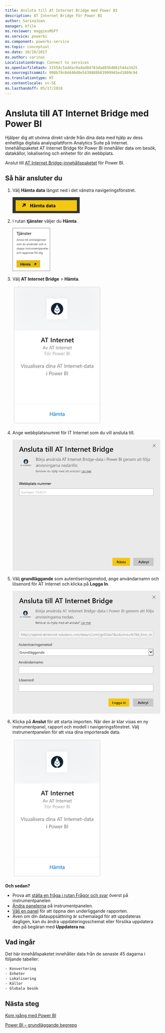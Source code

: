 ```yaml
---
title: Ansluta till AT Internet Bridge med Power BI
description: AT Internet Bridge för Power BI
author: SarinaJoan
manager: kfile
ms.reviewer: maggiesMSFT
ms.service: powerbi
ms.component: powerbi-service
ms.topic: conceptual
ms.date: 10/16/2017
ms.author: sarinas
LocalizationGroup: Connect to services
ms.openlocfilehash: 21554c5addac0adad84783dad83b4861544a3425
ms.sourcegitcommit: 998b79c0dd46d0e5439888b83999945ed1809c94
ms.translationtype: HT
ms.contentlocale: sv-SE
ms.lasthandoff: 05/17/2018
---
```

# <a name="connect-to-at-internet-bridge-with-power-bi"></a>Ansluta till AT Internet Bridge med Power BI
Hjälper dig att utvinna direkt värde från dina data med hjälp av dess enhetliga digitala analysplattform Analytics Suite på Internet. Innehållspaketet AT Internet Bridge för Power BI innehåller data om besök, datakällor, lokalisering och enheter för din webbplats.

Anslut till [AT Internet Bridge-innehållspaketet](https://app.powerbi.com/getdata/services/at-internet-bridge) för Power BI.

## <a name="how-to-connect"></a>Så här ansluter du
1. Välj **Hämta data** längst ned i det vänstra navigeringsfönstret.
   
   ![](media/service-connect-to-at-internet/pbi_getdata.png) 
2. I rutan **tjänster** väljer du **Hämta**.
   
   ![](media/service-connect-to-at-internet/pbi_getservices.png) 
3. Välj **AT Internet Bridge** \> **Hämta**.
   
   ![](media/service-connect-to-at-internet/atinternet.png)
4. Ange webbplatsnumret för IT Internet som du vill ansluta till.
   
   ![](media/service-connect-to-at-internet/params.png)
5. Välj **grundläggande** som autentiseringsmetod, ange användarnamn och lösenord för AT Internet och klicka på **Logga In**.
   
   ![](media/service-connect-to-at-internet/creds.png)
6. Klicka på **Anslut** för att starta importen. När den är klar visas en ny instrumentpanel, rapport och modell i navigeringsfönstret. Välj instrumentpanelen för att visa dina importerade data.
   
    ![](media/service-connect-to-at-internet/atinternet.png)

**Och sedan?**

* Prova att [ställa en fråga i rutan Frågor och svar](power-bi-q-and-a.md) överst på instrumentpanelen
* [Ändra panelerna](service-dashboard-edit-tile.md) på instrumentpanelen.
* [Välj en panel](service-dashboard-tiles.md) för att öppna den underliggande rapporten.
* Även om din datauppsättning är schemalagd för att uppdateras dagligen, kan du ändra uppdateringsschemat eller försöka uppdatera den på begäran med **Uppdatera nu**.

## <a name="whats-included"></a>Vad ingår
Det här innehållspaketet innehåller data från de senaste 45 dagarna i följande tabeller:  

    - Konvertering  
    - Enheter  
    - Lokalisering  
    - Källor  
    - Globala besök  

## <a name="next-steps"></a>Nästa steg
[Kom igång med Power BI](service-get-started.md)

[Power BI – grundläggande begrepp](service-basic-concepts.md)

